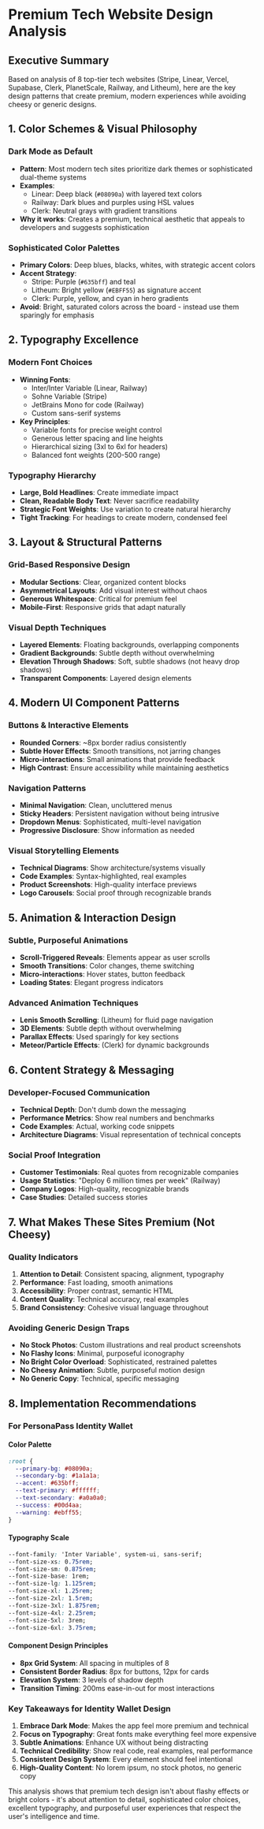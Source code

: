 # Premium Tech Website Design Analysis

## Executive Summary

Based on analysis of 8 top-tier tech websites (Stripe, Linear, Vercel, Supabase, Clerk, PlanetScale, Railway, and Litheum), here are the key design patterns that create premium, modern experiences while avoiding cheesy or generic designs.

## 1. Color Schemes & Visual Philosophy

### Dark Mode as Default
- **Pattern**: Most modern tech sites prioritize dark themes or sophisticated dual-theme systems
- **Examples**: 
  - Linear: Deep black (`#08090a`) with layered text colors
  - Railway: Dark blues and purples using HSL values
  - Clerk: Neutral grays with gradient transitions
- **Why it works**: Creates a premium, technical aesthetic that appeals to developers and suggests sophistication

### Sophisticated Color Palettes
- **Primary Colors**: Deep blues, blacks, whites, with strategic accent colors
- **Accent Strategy**: 
  - Stripe: Purple (`#635bff`) and teal
  - Litheum: Bright yellow (`#EBFF55`) as signature accent
  - Clerk: Purple, yellow, and cyan in hero gradients
- **Avoid**: Bright, saturated colors across the board - instead use them sparingly for emphasis

## 2. Typography Excellence

### Modern Font Choices
- **Winning Fonts**:
  - Inter/Inter Variable (Linear, Railway)
  - Sohne Variable (Stripe)
  - JetBrains Mono for code (Railway)
  - Custom sans-serif systems
- **Key Principles**:
  - Variable fonts for precise weight control
  - Generous letter spacing and line heights
  - Hierarchical sizing (3xl to 6xl for headers)
  - Balanced font weights (200-500 range)

### Typography Hierarchy
- **Large, Bold Headlines**: Create immediate impact
- **Clean, Readable Body Text**: Never sacrifice readability
- **Strategic Font Weights**: Use variation to create natural hierarchy
- **Tight Tracking**: For headings to create modern, condensed feel

## 3. Layout & Structural Patterns

### Grid-Based Responsive Design
- **Modular Sections**: Clear, organized content blocks
- **Asymmetrical Layouts**: Add visual interest without chaos
- **Generous Whitespace**: Critical for premium feel
- **Mobile-First**: Responsive grids that adapt naturally

### Visual Depth Techniques
- **Layered Elements**: Floating backgrounds, overlapping components
- **Gradient Backgrounds**: Subtle depth without overwhelming
- **Elevation Through Shadows**: Soft, subtle shadows (not heavy drop shadows)
- **Transparent Components**: Layered design elements

## 4. Modern UI Component Patterns

### Buttons & Interactive Elements
- **Rounded Corners**: ~8px border radius consistently
- **Subtle Hover Effects**: Smooth transitions, not jarring changes
- **Micro-interactions**: Small animations that provide feedback
- **High Contrast**: Ensure accessibility while maintaining aesthetics

### Navigation Patterns
- **Minimal Navigation**: Clean, uncluttered menus
- **Sticky Headers**: Persistent navigation without being intrusive
- **Dropdown Menus**: Sophisticated, multi-level navigation
- **Progressive Disclosure**: Show information as needed

### Visual Storytelling Elements
- **Technical Diagrams**: Show architecture/systems visually
- **Code Examples**: Syntax-highlighted, real examples
- **Product Screenshots**: High-quality interface previews
- **Logo Carousels**: Social proof through recognizable brands

## 5. Animation & Interaction Design

### Subtle, Purposeful Animations
- **Scroll-Triggered Reveals**: Elements appear as user scrolls
- **Smooth Transitions**: Color changes, theme switching
- **Micro-interactions**: Hover states, button feedback
- **Loading States**: Elegant progress indicators

### Advanced Animation Techniques
- **Lenis Smooth Scrolling**: (Litheum) for fluid page navigation
- **3D Elements**: Subtle depth without overwhelming
- **Parallax Effects**: Used sparingly for key sections
- **Meteor/Particle Effects**: (Clerk) for dynamic backgrounds

## 6. Content Strategy & Messaging

### Developer-Focused Communication
- **Technical Depth**: Don't dumb down the messaging
- **Performance Metrics**: Show real numbers and benchmarks
- **Code Examples**: Actual, working code snippets
- **Architecture Diagrams**: Visual representation of technical concepts

### Social Proof Integration
- **Customer Testimonials**: Real quotes from recognizable companies
- **Usage Statistics**: "Deploy 6 million times per week" (Railway)
- **Company Logos**: High-quality, recognizable brands
- **Case Studies**: Detailed success stories

## 7. What Makes These Sites Premium (Not Cheesy)

### Quality Indicators
1. **Attention to Detail**: Consistent spacing, alignment, typography
2. **Performance**: Fast loading, smooth animations
3. **Accessibility**: Proper contrast, semantic HTML
4. **Content Quality**: Technical accuracy, real examples
5. **Brand Consistency**: Cohesive visual language throughout

### Avoiding Generic Design Traps
- **No Stock Photos**: Custom illustrations and real product screenshots
- **No Flashy Icons**: Minimal, purposeful iconography
- **No Bright Color Overload**: Sophisticated, restrained palettes
- **No Cheesy Animation**: Subtle, purposeful motion design
- **No Generic Copy**: Technical, specific messaging

## 8. Implementation Recommendations

### For PersonaPass Identity Wallet

#### Color Palette
```css
:root {
  --primary-bg: #08090a;
  --secondary-bg: #1a1a1a;
  --accent: #635bff;
  --text-primary: #ffffff;
  --text-secondary: #a0a0a0;
  --success: #00d4aa;
  --warning: #ebff55;
}
```

#### Typography Scale
```css
--font-family: 'Inter Variable', system-ui, sans-serif;
--font-size-xs: 0.75rem;
--font-size-sm: 0.875rem;
--font-size-base: 1rem;
--font-size-lg: 1.125rem;
--font-size-xl: 1.25rem;
--font-size-2xl: 1.5rem;
--font-size-3xl: 1.875rem;
--font-size-4xl: 2.25rem;
--font-size-5xl: 3rem;
--font-size-6xl: 3.75rem;
```

#### Component Design Principles
- **8px Grid System**: All spacing in multiples of 8
- **Consistent Border Radius**: 8px for buttons, 12px for cards
- **Elevation System**: 3 levels of shadow depth
- **Transition Timing**: 200ms ease-in-out for most interactions

### Key Takeaways for Identity Wallet Design

1. **Embrace Dark Mode**: Makes the app feel more premium and technical
2. **Focus on Typography**: Great fonts make everything feel more expensive
3. **Subtle Animations**: Enhance UX without being distracting
4. **Technical Credibility**: Show real code, real examples, real performance
5. **Consistent Design System**: Every element should feel intentional
6. **High-Quality Content**: No lorem ipsum, no stock photos, no generic copy

This analysis shows that premium tech design isn't about flashy effects or bright colors - it's about attention to detail, sophisticated color choices, excellent typography, and purposeful user experiences that respect the user's intelligence and time.